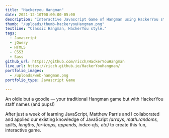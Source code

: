 ```yaml
---
title: "Hackeryou Hangman"
date: 2021-12-10T00:00:00-05:00
description: "Interactive Javascript Game of Hangman using HackerYou staff names."
thumb: "/uploads/thumb-hackeryouHangman.png"
textline: "Classic Hangman, HackerYou style."
tags:
  - Javascript
  - jQuery
  - HTML5
  - CSS3
  - Sass
github_url: https://github.com/ricch/HackerYouHangman
live_url: https://ricch.github.io/HackerYouHangman/
portfolio_images:
  - /uploads/web-hangman.png
portfolio_type: Javascript Game

---
```


An oldie but a goodie — your traditional Hangman game but with HackerYou staff names (and pups!)

After just a week of learning JavaScript, Matthew Parris and I collaborated and applied our existing knowledge of JavaScript _(arrays, math.randoms, splits, lengths, for-loops, appends, index-ofs, etc)_ to create this fun, interactive game.
